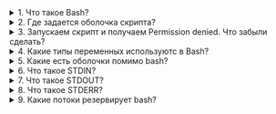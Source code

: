 <details>
<summary>
1. Что такое Bash?
</summary>
Bash — это командная оболочка для UNIX-подобных операционных систем (UNIX, GNU/Linux, MacOS). Она дает пользователю систему команд для работы с файлами и папками, поиском, настройкой окружения и позволяет управлять ОС прямо из командной строки. Слово bash читается как «баш» и расшифровывается как Bourne-Again Shell
</details>
<details>
<summary>
2. Где задается оболочка скрипта?
</summary>
Создайте пустой файл с использованием команды touch. В его первой строке нужно указать, какую именно оболочку мы собираемся использовать. Нас интересует bash, поэтому первая строка файла будет такой:

#!/bin/bash  (эту последовательность называют шебанг)
</details>
<details>
<summary>
3. Запускаем скрипт и получаем Permission denied. Что забыли сделать?
</summary>
Нужно сделать файл исполняемым:

chmod +x ./myscript

Теперь попытаемся его выполнить:

./myscript

После настройки разрешений всё работает как надо.
</details>
<details>
<summary>
4. Какие типы переменных используютс в Bash?
</summary>
Переменные среды
Пользовательские переменные

Переменные среды:

#!/bin/bash
echo "Home for the current user is: $HOME"

Пользовательские переменные:

#!/bin/bash
grade=5
person="Adam"
echo "$person is a good boy, he is in grade $grade"
</details>
<details>
<summary>
5. Какие есть оболочки помимо bash?
</summary>
В Linux доступны следующие командные оболочки:
Bash — самая распространённая оболочка под Linux. ...
pdksh — клон korn shell, хорошо известной оболочки в системах UNIX;
tcsh — улучшенная версия >C shell;
zsh — новейшая из перечисленных здесь оболочек; реализует улучшенное дополнение и другие удобные функции.
fish - (friendly interactive shell) это удобная оболочка командной строки, предназначенная в основном для интерактивного использования.
</details>
<details>
<summary>
6. Что такое STDIN?
</summary>
STDIN — это стандартный поток ввода оболочки. Для терминала стандартный ввод — это клавиатура. Когда в сценариях используют символ перенаправления ввода — <, Linux заменяет дескриптор файла стандартного ввода на тот, который указан в команде. Система читает файл и обрабатывает данные так, будто они введены с клавиатуры.

Многие команды bash принимают ввод из STDIN, если в командной строке не указан файл, из которого надо брать данные. Например, это справедливо для команды cat.

Когда вы вводите команду cat в командной строке, не задавая параметров, она принимает ввод из STDIN. После того, как вы вводите очередную строку, cat просто выводит её на экран.
</details>
<details>
<summary>
7. Что такое STDOUT?
</summary>
STDOUT — стандартный поток вывода оболочки. По умолчанию это — экран. Большинство bash-команд выводят данные в STDOUT, что приводит к их появлению в консоли. Данные можно перенаправить в файл, присоединяя их к его содержимому, для этого служит команда >>.

Итак, у нас есть некий файл с данными, к которому мы можем добавить другие данные с помощью этой команды:

pwd >> myfile

То, что выведет pwd, будет добавлено к файлу myfile, при этом уже имеющиеся в нём данные никуда не денутся.

Пока всё хорошо, но что если попытаться выполнить что-то вроде показанного ниже, обратившись к несуществующему файлу xfile, задумывая всё это для того, чтобы в файл myfile попало сообщение об ошибке.

ls –l xfile > myfile

После выполнения этой команды мы увидим сообщения об ошибках на экране.

При попытке обращения к несуществующему файлу генерируется ошибка, но оболочка не перенаправила сообщения об ошибках в файл, выведя их на экран. Но мы-то хотели, чтобы сообщения об ошибках попали в файл. Что делать? Ответ прост — воспользоваться третьим стандартным дескриптором.
</details>
<details>
<summary>
8. Что такое STDERR?
</summary>
STDERR представляет собой стандартный поток ошибок оболочки. По умолчанию этот дескриптор указывает на то же самое, на что указывает STDOUT, именно поэтому при возникновении ошибки мы видим сообщение на экране.

Итак, предположим, что надо перенаправить сообщения об ошибках, скажем, в лог-файл, или куда-нибудь ещё, вместо того, чтобы выводить их на экран.

Перенаправление потока ошибок

Как вы уже знаете, дескриптор файла STDERR — 2. Мы можем перенаправить ошибки, разместив этот дескриптор перед командой перенаправления:

ls -l xfile 2>myfile
cat ./myfile

Сообщение об ошибке теперь попадёт в файл myfile.
</details>
<details>
<summary>
9. Какие потоки резервирует bash?
</summary>
Всё в Linux — это файлы, в том числе — ввод и вывод. Операционная система идентифицирует файлы с использованием дескрипторов.

Каждому процессу позволено иметь до девяти открытых дескрипторов файлов. Оболочка bash резервирует первые три дескриптора с идентификаторами 0, 1 и 2. Вот что они означают.

0, STDIN — стандартный поток ввода.
1, STDOUT — стандартный поток вывода.
2, STDERR — стандартный поток ошибок.

Эти три специальных дескриптора обрабатывают ввод и вывод данных в сценарии.
Вам нужно как следует разобраться в стандартных потоках. Их можно сравнить с фундаментом, на котором строится взаимодействие скриптов с внешним миром.
</details>
